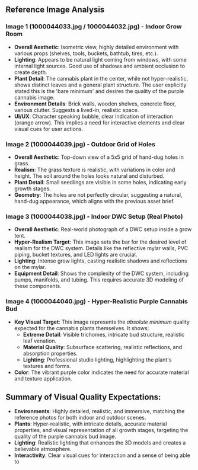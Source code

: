 ## Reference Image Analysis

### Image 1 (1000044033.jpg / 1000044032.jpg) - Indoor Grow Room
- **Overall Aesthetic**: Isometric view, highly detailed environment with various props (shelves, tools, buckets, bathtub, tires, etc.).
- **Lighting**: Appears to be natural light coming from windows, with some internal light sources. Good use of shadows and ambient occlusion to create depth.
- **Plant Detail**: The cannabis plant in the center, while not hyper-realistic, shows distinct leaves and a general plant structure. The user explicitly stated this is the 'bare minimum' and desires the quality of the purple cannabis image.
- **Environment Details**: Brick walls, wooden shelves, concrete floor, various clutter. Suggests a lived-in, realistic space.
- **UI/UX**: Character speaking bubble, clear indication of interaction (orange arrow). This implies a need for interactive elements and clear visual cues for user actions.

### Image 2 (1000044039.jpg) - Outdoor Grid of Holes
- **Overall Aesthetic**: Top-down view of a 5x5 grid of hand-dug holes in grass.
- **Realism**: The grass texture is realistic, with variations in color and height. The soil around the holes looks natural and disturbed.
- **Plant Detail**: Small seedlings are visible in some holes, indicating early growth stages.
- **Geometry**: The holes are not perfectly circular, suggesting a natural, hand-dug appearance, which aligns with the previous asset brief.

### Image 3 (1000044038.jpg) - Indoor DWC Setup (Real Photo)
- **Overall Aesthetic**: Real-world photograph of a DWC setup inside a grow tent.
- **Hyper-Realism Target**: This image sets the bar for the desired level of realism for the DWC system. Details like the reflective mylar walls, PVC piping, bucket textures, and LED lights are crucial.
- **Lighting**: Intense grow lights, casting realistic shadows and reflections on the mylar.
- **Equipment Detail**: Shows the complexity of the DWC system, including pumps, manifolds, and tubing. This requires accurate 3D modeling of these components.

### Image 4 (1000044040.jpg) - Hyper-Realistic Purple Cannabis Bud
- **Key Visual Target**: This image represents the *absolute minimum* quality expected for the cannabis plants themselves. It shows:
    - **Extreme Detail**: Visible trichomes, intricate bud structure, realistic leaf venation.
    - **Material Quality**: Subsurface scattering, realistic reflections, and absorption properties.
    - **Lighting**: Professional studio lighting, highlighting the plant's textures and forms.
- **Color**: The vibrant purple color indicates the need for accurate material and texture application.

## Summary of Visual Quality Expectations:
- **Environments**: Highly detailed, realistic, and immersive, matching the reference photos for both indoor and outdoor scenes.
- **Plants**: Hyper-realistic, with intricate details, accurate material properties, and visual representation of all growth stages, targeting the quality of the purple cannabis bud image.
- **Lighting**: Realistic lighting that enhances the 3D models and creates a believable atmosphere.
- **Interactivity**: Clear visual cues for interaction and a sense of being able to 

